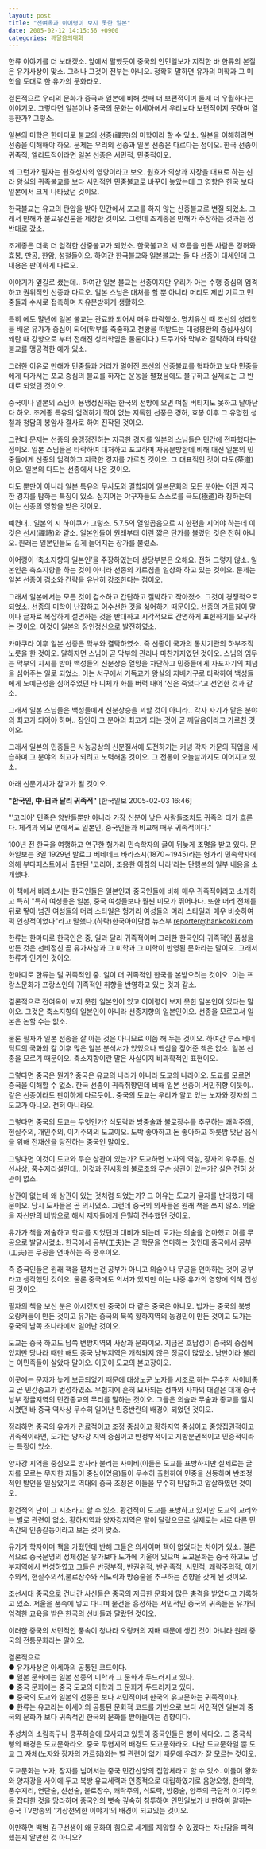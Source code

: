 ```yaml
---
layout: post
title: "전여옥과 이어령이 보지 못한 일본"
date: 2005-02-12 14:15:56 +0900
categories: 깨달음의대화
---
```

 한류 이야기를 더 보태겠소. 앞에서 말했듯이 중국의 인민일보가 지적한 바 한류의 본질은 유가사상이 맞소. 그러나 그것이 전부는 아니오. 정확히 말하면 유가의 미학과 그 미학을 토대로 한 유가의 문화라오.    
  
결론적으로 우리의 문화가 중국과 일본에 비해 첫째 더 보편적이며 둘째 더 우월하다는 이야기오. 그렇다면 일본이나 중국의 문화는 아세아에서 우리보다 보편적이지 못하며 열등한가? 그렇소.    
  
일본의 미학은 한마디로 불교의 선종(禪宗)의 미학이라 할 수 있소. 일본을 이해하려면 선종을 이해해야 하오. 문제는 우리의 선종과 일본 선종은 다르다는 점이오. 한국 선종이 귀족적, 엘리트적이라면 일본 선종은 서민적, 민중적이오.    
  
왜 그런가? 필자는 원효성사의 영향이라고 보오. 원효가 의상과 자장을 대표로 하는 신라 왕실의 귀족불교를 보다 서민적인 민중불교로 바꾸어 놓았는데 그 영향은 한국 보다 일본에서 크게 나타났던 것이오.    
  
한국불교는 유교의 탄압을 받아 민간에서 포교를 하지 않는 산중불교로 변질 되었소. 그래서 만해가 불교유신론을 제창한 것이오. 그런데 조계종은 만해가 주장하는 것과는 정반대로 갔소.    
  
조계종은 더욱 더 엄격한 산중불교가 되었소. 한국불교의 새 흐름을 만든 사람은 경허와 효봉, 만공, 한암, 성철들이오. 하여간 한국불교와 일본불교는 둘 다 선종이 대세인데 그 내용은 판이하게 다르오.    
  
이야기가 옆길로 샜는데.. 하여간 일본 불교는 선종이지만 우리가 아는 수행 중심의 엄격하고 권위적인 선종과 다르오. 일본 스님은 대처를 할 뿐 아니라 머리도 제법 기르고 민중들과 수시로 접촉하며 자유분방하게 생활하오.    
  
특히 에도 말년에 일본 불교는 관료화 되어서 매우 타락했소. 명치유신 때 조선의 성리학을 배운 유가가 중심이 되어(막부를 축줄하고 천황을 떠받드는 대정봉환의 중심사상이 왜란 때 강항으로 부터 전해진 성리학임은 물론이다.) 도쿠가와 막부와 결탁하여 타락한 불교를 맹공격한 예가 있소.    
  
그러한 이유로 만해가 민중들과 거리가 멀어진 조선의 산중불교를 혁파하고 보다 민중들에게 다가서는 포교 중심의 불교를 하자는 운동을 펼쳤음에도 불구하고 실제로는 그 반대로 되었던 것이오.    
  
중국이나 일본의 스님이 용맹정진하는 한국의 선방에 오면 며칠 버티지도 못하고 달아난다 하오. 조계종 특유의 엄격하기 짝이 없는 지독한 선풍은 경허, 효봉 이후 그 유명한 성철과 청담의 봉암사 결사로 하여 진작된 것이오.    
  
그런데 문제는 선종의 용맹정진하는 지극한 경지를 일본의 스님들은 민간에 전파했다는 점이오. 일본 스님들은 타락하여 대처하고 포교하며 자유분방한데 비해 대신 일본의 민중들에게 선종의 엄격하고 지극한 경지를 가르친 것이오. 그 대표적인 것이 다도(茶道)이오. 일본의 다도는 선종에서 나온 것이오.    
  
다도 뿐만이 아니라 일본 특유의 무사도와 결합되어 일본문화의 모든 분야는 어떤 지극한 경지를 탐하는 특징이 있소. 심지어는 야꾸자들도 스스로를 극도(極道)라 칭하는데 이는 선종의 영향을 받은 것이오.    
  
예컨대.. 일본의 시 하이쿠가 그렇소. 5.7.5의 열일곱음으로 시 한편을 지어야 하는데 이것은 선시(禪詩)와 같소. 일본인들이 원래부터 이런 짧은 단가를 불렀던 것은 전혀 아니오. 원래는 일본인들도 길게 늘어지는 장가를 불렀소.    
  
이어령이 ‘축소지향의 일본인’을 주장하였는데 상당부분은 오해요. 전혀 그렇지 않소. 일본인은 축소지향을 하는 것이 아니라 선종의 가르침을 일상화 하고 있는 것이오. 문제는 일본 선종이 검소와 간략을 유난히 강조한다는 점이오.    
  
그래서 일본에서는 모든 것이 검소하고 간단하고 질박하고 작아졌소. 그것이 경쟁적으로 되었소. 선종의 미학이 난잡하고 어수선한 것을 싫어하기 때문이오. 선종의 가르침이 말이나 글자로 복잡하게 설명하는 것을 반대하고 시각적으로 간명하게 표현하기를 요구하는 것이오. 이것이 일본의 장인정신으로 발전하였소.    
  
카마쿠라 이후 일본 선종은 막부와 결탁하였소. 즉 선종이 국가의 통치기관의 하부조직 노릇을 한 것이오. 말하자면 스님이 곧 막부의 관리나 마찬가지였던 것이오. 스님의 임무는 막부의 지시를 받아 백성들의 신분상승 열망을 차단하고 민중들에게 자포자기의 체념을 심어주는 일로 되었소. 이는 서구에서 기독교가 왕실의 지배기구로 타락하여 백성들에게 노예근성을 심어주었던 바 니체가 화를 버럭 내어 ‘신은 죽었다’고 선언한 것과 같소. 
  
  
그래서 일본 스님들은 백성들에게 신분상승을 꾀할 것이 아니라.. 각자 자기가 맡은 분야의 최고가 되어야 하며.. 장인이 그 분야의 최고가 되는 것이 곧 깨달음이라고 가르친 것이오.    
  
그래서 일본의 민중들은 사농공상의 신분질서에 도전하기는 커녕 각자 가문의 직업을 세습하며 그 분야의 최고가 되려고 노력해온 것이오. 그 전통이 오늘날까지도 이어지고 있소.    
  
아래 신문기사가 참고가 될 것이오.    

  
  
**"한국인, 中&middot;日과 달리 귀족적"** [한국일보 2005-02-03 16:46]    
  
"'코리아' 민족은 양반들뿐만 아니라 가장 신분이 낮은 사람들조차도 귀족의 티가 흐른다. 체격과 외모 면에서도 일본인, 중국인들과 비교해 매우 귀족적이다."    
  
100년 전 한국을 여행하고 연구한 헝가리 민속학자의 글이 뒤늦게 조명을 받고 있다. 문화일보는 3일 1929년 발로그 베네데크 바라소시(1870∼1945)라는 헝가리 민속학자에 의해 부다페스트에서 출판된 '코리아, 조용한 아침의 나라'라는 단행본의 일부 내용을 소개했다.    
  
이 책에서 바라소시는 한국인들은 일본인과 중국인들에 비해 매우 귀족적이라고 소개하고 특히 "특히 여성들은 일본, 중국 여성들보다 훨씬 미모가 뛰어나다. 또한 머리 전체를 뒤로 땋아 넘긴 여성들의 머리 스타일은 헝가리 여성들의 머리 스타일과 매우 비슷하여 퍽 인상적이었다"라고 말했다.(하략)한국아이닷컴 뉴스부 reporter@hankooki.com 
  
   
  
한류는 한마디로 한국인은 중, 일과 달리 귀족적이며 그러한 한국인의 귀족적인 품성을 만든 것은 선비정신 곧 유가사상과 그 미학과 그 미학이 반영된 문화라는 말이오. 그래서 한류가 인기인 것이오. 
  
  
한마디로 한류는 덜 귀족적인 중. 일이 더 귀족적인 한국을 본받으려는 것이오. 이는 프랑스문화가 프랑스인의 귀족적인 취향을 반영하고 있는 것과 같소.    
  
결론적으로 전여옥이 보지 못한 일본인이 있고 이어령이 보지 못한 일본인이 있다는 말이오. 그것은 축소지향의 일본인이 아니라 선종지향의 일본인이오. 선종을 모르고서 일본은 논할 수는 없소.    
  
물론 필자가 일본 선종을 잘 아는 것은 아니므로 이쯤 해 두는 것이오. 하여간 루스 베네딕트의 국화와 칼 이후 많은 일본 분석서가 있었으나 핵심을 짚어준 책은 없소. 일본 선종을 모르기 때문이오. 축소지향이란 말은 사실이지 비과학적인 표현이오.    
  
그렇다면 중국은 뭔가? 중국은 유교의 나라가 아니라 도교의 나라이오. 도교를 모르면 중국을 이해할 수 없소. 한국 선종이 귀족취향인데 비해 일본 선종이 서민취향 이듯이.. 같은 선종이라도 판이하게 다르듯이.. 중국의 도교는 우리가 알고 있는 노자와 장자의 그 도교가 아니오. 전혀 아니라오. 
  
  
그렇다면 중국의 도교는 무엇인가? 식도락과 방중술과 불로장수를 추구하는 쾌락주의, 현실주의, 개인주의, 이기주의의 도교이오. 도박 좋아하고 돈 좋아하고 하룻밤 맛난 음식을 위해 전재산을 탕진하는 중국인 말이오.    
  
그렇다면 이것이 도교와 무슨 상관이 있는가? 도교하면 노자의 역설, 장자의 우주론, 신선사상, 풍수지리설인데.. 이것과 진시황의 불로초와 무슨 상관이 있는가? 실은 전혀 상관이 없소.    
  
상관이 없는데 왜 상관이 있는 것처럼 되었는가? 그 이유는 도교가 글자를 반대했기 때문이오. 당시 도사들은 곧 의사였소. 그런데 중국의 의사들은 원래 책을 쓰지 않소. 의술을 자신만의 비방으로 해서 제자들에게 은밀히 전수했던 것이오.    
  
유가가 책을 저술하고 학교를 지었던과 대비가 되는데 도가는 의술을 연마했고 이를 무공으로 발달시켰소. 한국에서 공부(工夫)는 곧 학문을 연마하는 것인데 중국에서 공부(工夫)는 무공을 연마하는 즉 쿵후이오. 
  
  
즉 중국인들은 원래 책을 펼치는건 공부가 아니고 의술이나 무공을 연마하는 것이 공부라고 생각했던 것이오. 물론 중국에도 의서가 있지만 이는 나중 유가의 영향에 의해 집성된 것이오.    
  
필자의 책을 보신 분은 아시겠지만 중국이 다 같은 중국은 아니오. 법가는 중국의 북방 오랑캐들이 만든 것이고 유가는 중국의 북쪽 황하지역의 농경민이 만든 것이고 도가는 중국의 남쪽 초나라에서 일어난 것이오. 
  
  
도교는 중국 하고도 남쪽 변방지역의 사상과 문화이오. 지금은 호남성이 중국의 중심에 있지만 당나라 때만 해도 중국 남부지역은 개척되지 않은 정글이 많았소. 남만이라 불리는 이민족들이 살았다 말이오. 이곳이 도교의 본고장이오.    
  
이곳에는 문자가 늦게 보급되었기 때문에 태상노군 노자를 시조로 하는 무수한 사이비종교 곧 민간종교가 번성하였소. 무협지에 흔히 묘사되는 정파와 사파의 대결은 대개 중국 남부 정글지역의 민간종교의 무리를 말하는 것이오. 그들은 의술과 무술과 종교를 일치시켰던 바 중국 역사상 무수히 일어난 민중반란의 배경이 되었던 것이오.    
  
정리하면 중국의 유가가 관료적이고 조정 중심이고 황하지역 중심이고 중앙집권적이고 귀족적이라면, 도가는 양자강 지역 중심이고 반정부적이고 지방분권적이고 민중적이라는 특징이 있소.    
  
양자강 지역을 중심으로 방사라 불리는 사이비(이들은 도교를 표방하지만 실제로는 글자를 모르는 무지한 자들이 중심이었음)들이 무수히 출현하여 민중을 선동하며 반조정적인 발언을 일삼았기로 역대의 중국 조정은 이들을 무수히 탄압하고 압살하였던 것이오.    
  
황건적의 난이 그 시초라고 할 수 있소. 황건적이 도교를 표방하고 있지만 도교의 교리와는 별로 관련이 없소. 황하지역과 양자강지역은 말이 달랐으므로 실제로는 서로 다른 민족간의 인종갈등이라고 보는 것이 맞소.    
  
유가가 학자이며 책을 가졌던데 반해 그들은 의사이며 책이 없었다는 차이가 있소. 결론적으로 중국문명의 정체성은 유가보다 도가에 기울어 있으며 도교문화는 중국 하고도 남부지역에서 번성하였고 그들은 반정부적, 반권위적, 반귀족적, 서민적, 쾌락주의적, 이기주의적, 현실주의적,불로장수와 식도락과 방중술을 추구하는 경향을 갖게 된 것이오.    
  
조선시대 중국으로 건너간 사신들은 중국의 저급한 문화에 많은 충격을 받았다고 기록하고 있소. 저울을 품속에 넣고 다니며 물건을 흥정하는 서민적인 중국의 귀족들은 유가의 엄격한 교육을 받은 한국의 선비들과 달랐던 것이오.    
  
이러한 중국의 서민적인 풍속이 청나라 오랑캐의 지배 때문에 생긴 것이 아니라 원래 중국의 전통문화라는 말이오.    
  
결론적으로   
● 유가사상은 아세아의 공통된 코드이다.   
● 일본 문화에는 일본 선종의 미학과 그 문화가 두드러지고 있다.   
● 중국 문화에는 중국 도교의 미학과 그 문화가 두드러지고 있다.   
● 중국의 도교와 일본의 선종은 보다 서민적이며 한국의 유교문화는 귀족적이다.   
● 한류는 유교라는 아세아의 공통된 문화적 코드를 기반으로 보다 서민적인 일본과 중국의 문화가 보다 귀족적인 한국의 문화를 받아들이는 경향이다.    
  
주성치의 소림축구나 쿵푸허슬에 묘사되고 있듯이 중국인들은 뻥이 세다오. 그 중국식 뻥의 배경은 도교문화라오. 중국 무협지의 배경도 도교문화라오. 다만 도교문화일 뿐 도교 그 자체(노자와 장자의 가르침)와는 별 관련이 없기 때문에 우리가 잘 모르는 것이오.    
  
도교문화는 노자, 장자를 넘어서는 중국 민간신앙의 집합체라고 할 수 있소. 이들이 황화와 양자강을 사이에 두고 북방 유교세력과 인종적으로 대립하였기로 음양오행, 한의학, 풍수지리, 연단술, 신선술, 불로장수, 쾌락주의, 식도락, 방중술, 양주의 극단적 이기주의 등 잡다한 것을 망라하며 중국인의 뼛속 깊숙히 침투하여 인민일보가 비판하여 말하는 중국 TV방송의 '기상천외한 이야기‘의 배경이 되고있는 것이오.    
  
이만하면 백범 김구선생이 왜 문화의 힘으로 세계를 제압할 수 있겠다는 자신감을 피력했는지 알만한 것 아니오?